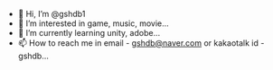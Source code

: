 - 👋 Hi, I’m @gshdb1
- 👀 I’m interested in game, music, movie...
- 🌱 I’m currently learning unity, adobe...
- 📫 How to reach me in email - gshdb@naver.com or kakaotalk id - gshdb...

<!---
gshdb1/gshdb1 is a ✨ special ✨ repository because its `README.md` (this file) appears on your GitHub profile.
You can click the Preview link to take a look at your changes.
--->
